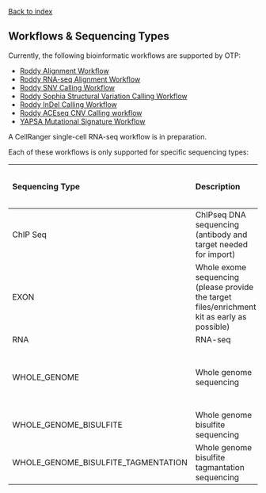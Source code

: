<!--
  ~ Copyright 2011-2019 The OTP authors
  ~
  ~ Permission is hereby granted, free of charge, to any person obtaining a copy
  ~ of this software and associated documentation files (the "Software"), to deal
  ~ in the Software without restriction, including without limitation the rights
  ~ to use, copy, modify, merge, publish, distribute, sublicense, and/or sell
  ~ copies of the Software, and to permit persons to whom the Software is
  ~ furnished to do so, subject to the following conditions:
  ~
  ~ The above copyright notice and this permission notice shall be included in all
  ~ copies or substantial portions of the Software.
  ~
  ~ THE SOFTWARE IS PROVIDED "AS IS", WITHOUT WARRANTY OF ANY KIND, EXPRESS OR
  ~ IMPLIED, INCLUDING BUT NOT LIMITED TO THE WARRANTIES OF MERCHANTABILITY,
  ~ FITNESS FOR A PARTICULAR PURPOSE AND NONINFRINGEMENT. IN NO EVENT SHALL THE
  ~ AUTHORS OR COPYRIGHT HOLDERS BE LIABLE FOR ANY CLAIM, DAMAGES OR OTHER
  ~ LIABILITY, WHETHER IN AN ACTION OF CONTRACT, TORT OR OTHERWISE, ARISING FROM,
  ~ OUT OF OR IN CONNECTION WITH THE SOFTWARE OR THE USE OR OTHER DEALINGS IN THE
  ~ SOFTWARE.
  -->

[Back to index](index.md)

## Workflows & Sequencing Types

Currently, the following bioinformatic workflows are supported by OTP:

  * [Roddy Alignment Workflow](https://github.com/DKFZ-ODCF/AlignmentAndQCWorkflows/)
  * [Roddy RNA-seq Alignment Workflow](https://github.com/DKFZ-ODCF/RNAseqWorkflow)
  * [Roddy SNV Calling Workflow](https://github.com/DKFZ-ODCF/SNVCallingWorkflow)
  * [Roddy Sophia Structural Variation Calling Workflow](https://github.com/DKFZ-ODCF/SophiaWorkflow)
  * [Roddy InDel Calling Workflow](https://github.com/DKFZ-ODCF/IndelCallingWorkflow)
  * [Roddy ACEseq CNV Calling workflow](https://github.com/DKFZ-ODCF/ACEseqWorkflow)
  * [YAPSA Mutational Signature Workflow](https://github.com/eilslabs/YAPSA)

A CellRanger single-cell RNA-seq workflow is in preparation.

Each of these workflows is only supported for specific sequencing types:

| Sequencing Type | Description  | Display Name (shown in GUI)  | Workflows  |
|:----------------|:-------------|:-----------------------------|:-----------|
| ChIP Seq                                            | ChIPseq DNA sequencing (antibody and target needed for import)                                 | ChIP     | Alignment                                             |
| EXON                                                | Whole exome sequencing (please provide the target files/enrichment kit as early as possible)   | EXOME    | Alignment, SNV, INDEL, Mutational signatures          |
| RNA                                                 | RNA-seq                                                                                        | RNA      | Alignment                                             |
| WHOLE_GENOME                                        | Whole genome sequencing                                                                        | WGS      | Alignment, SNV, INDEL, SV, CNV, Mutational signatures |
| WHOLE_GENOME_BISULFITE                              | Whole genome bisulfite sequencing                                                              | WGBS     | Alignment                                             |
| WHOLE_GENOME_BISULFITE_TAGMENTATION                 | Whole genome bisulfite tagmantation sequencing                                                 | WGBS_TAG | Alignment                                             |
